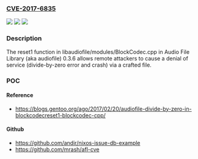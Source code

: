 ### [CVE-2017-6835](https://cve.mitre.org/cgi-bin/cvename.cgi?name=CVE-2017-6835)
![](https://img.shields.io/static/v1?label=Product&message=n%2Fa&color=blue)
![](https://img.shields.io/static/v1?label=Version&message=n%2Fa&color=blue)
![](https://img.shields.io/static/v1?label=Vulnerability&message=n%2Fa&color=brighgreen)

### Description

The reset1 function in libaudiofile/modules/BlockCodec.cpp in Audio File Library (aka audiofile) 0.3.6 allows remote attackers to cause a denial of service (divide-by-zero error and crash) via a crafted file.

### POC

#### Reference
- https://blogs.gentoo.org/ago/2017/02/20/audiofile-divide-by-zero-in-blockcodecreset1-blockcodec-cpp/

#### Github
- https://github.com/andir/nixos-issue-db-example
- https://github.com/mrash/afl-cve

